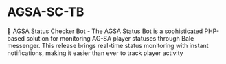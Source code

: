 # AGSA-SC-TB
🎉 AGSA Status Checker Bot  - The AGSA Status Bot is a sophisticated PHP-based solution for monitoring AG-SA player statuses through Bale messenger. This release brings real-time status monitoring with instant notifications, making it easier than ever to track player activity
